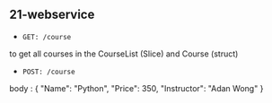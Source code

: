 ## 21-webservice

* `GET: /course`

to get all courses in the CourseList (Slice) and Course (struct)

*  `POST: /course`

body : { "Name": "Python", "Price": 350, "Instructor": "Adan Wong" }
